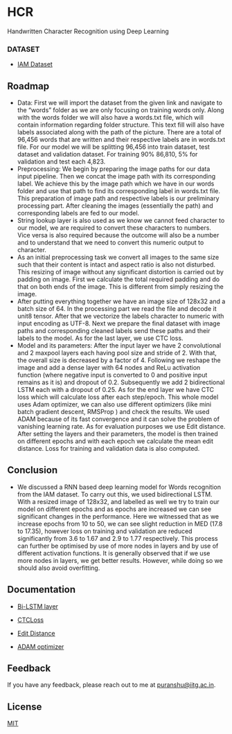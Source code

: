 # HCR
Handwritten Character Recognition using Deep Learning
### DATASET
- [IAM Dataset](https://fki.tic.heia-fr.ch/databases/download-the-iam-handwriting-database)

## Roadmap

- Data: First we will import the dataset from the given link and navigate to the “words” folder as we are only focusing on training words only. Along with the words folder we will also have a words.txt file, which will contain information regarding folder structure. This text fill will also have labels associated along with the path of the picture. There are a total of 96,456 words that are written and their respective labels are in words.txt file. For our model we will be splitting 96,456 into train dataset, test dataset and validation dataset. For training 90% 86,810, 5% for validation and test each 4,823.
- Preprocessing: We begin by preparing the image paths for our data input pipeline. Then we concat the image path with its corresponding label. We achieve this by the image path which we have in our words folder and use that path to find its corresponding label in words.txt file. This preparation of image path and respective labels is our preliminary processing part. After cleaning the images (essentially the path) and corresponding labels are fed to our model.
- String lookup layer is also used as we know we cannot feed character to our model, we are required to convert these characters to numbers. Vice versa is also required because the outcome will also be a number and to understand that we need to convert this numeric output to character.
- As an initial preprocessing task we convert all images to the same size such that their content is intact and aspect ratio is also not disturbed. This resizing of image without any significant distortion is carried out by padding on image. First we calculate the total required padding and do that on both ends of the image. This is different from simply resizing the image.
- After putting everything together we have an image size of 128x32 and a batch size of 64. In the processing part we read the file and decode it unit8 tensor. After that we vectorize the labels character to numeric with input encoding as UTF-8. Next we prepare the final dataset with image paths and corresponding cleaned labels send these paths and their labels to the model. As for the last layer, we use CTC loss.
- Model and its parameters: After the input layer we have 2 convolutional and 2 maxpool layers each having pool size and stride of 2. With that, the overall size is decreased by a factor of 4. Following we reshape the image and add a dense layer with 64 nodes and ReLu activation function (where negative input is converted to 0 and positive input remains as it is) and dropout of 0.2.
Subsequently we add 2 bidirectional LSTM each with a dropout of 0.25. As for the end layer we have CTC loss which will calculate loss after each step/epoch. This whole model uses Adam optimizer, we can also use different optimizers (like mini batch gradient descent, RMSProp ) and check the results. We used ADAM because of its fast convergence and it can solve the problem of vanishing learning rate. As for evaluation purposes we use Edit distance.
After setting the layers and their parameters, the model is then trained on different epochs and with each epoch we calculate the mean edit distance. Loss for training and validation data is also computed.

## Conclusion
- We discussed a RNN based deep learning model for Words recognition from the IAM dataset. To carry out this, we used bidirectional LSTM. With a resized image of 128x32, and labelled as well we try to train our model on different epochs and as epochs are increased we can see significant changes in the performance. Here we witnessed that as we increase epochs from 10 to 50, we can see slight reduction in MED (17.8 to 17.35), however loss on training and validation are reduced significantly from 3.6 to 1.67 and 2.9 to 1.77 respectively. This process can further be optimised by use of more nodes in layers and by use of different activation functions. It is generally observed that if we use more nodes in layers, we get better results. However, while doing so we should also avoid overfitting.

## Documentation

- [Bi-LSTM layer](https://www.tensorflow.org/api_docs/python/tf/keras/layers/Bidirectional)

- [CTCLoss](https://pytorch.org/docs/stable/generated/torch.nn.CTCLoss.html)

- [Edit Distance](https://edit-distance.readthedocs.io/en/latest/)

- [ADAM optimizer](https://keras.io/api/optimizers/adam/)


## Feedback

If you have any feedback, please reach out to me at puranshu@iitg.ac.in.

## License

[MIT](https://choosealicense.com/licenses/mit/)

  
